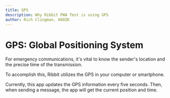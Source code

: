 ```yaml
---
title: GPS
description: Why Ribbit PWA Test is using GPS
author: Rich Clingman, K0OZK
---
```


# GPS: Global Positioning System

For emergency communications, it's vital to know the sender's location and the
precise time of the transmission.

To accomplish this, Ribbit utilizes the GPS in your computer or smartphone.

Currently, this app updates the GPS information every five seconds.
Then, when sending a message, the app will get the current position and time.

<update-geo-button></update-geo-button>
